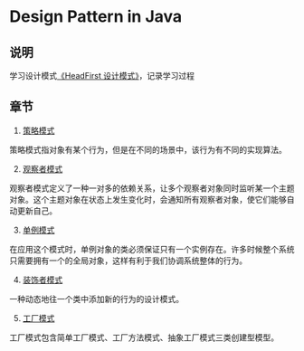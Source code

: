 # Design Pattern in Java

## 说明 ##

学习设计模式[《HeadFirst 设计模式》](https://book.douban.com/subject/2243615/)，记录学习过程

## 章节 ##

1. [策略模式](./src/main/resources/strategy.md "策略模式")

策略模式指对象有某个行为，但是在不同的场景中，该行为有不同的实现算法。

2. [观察者模式](./src/main/resources/observer.md "观察者模式")

观察者模式定义了一种一对多的依赖关系，让多个观察者对象同时监听某一个主题对象。这个主题对象在状态上发生变化时，会通知所有观察者对象，使它们能够自动更新自己。

3. [单例模式](./src/main/resources/singleton.md "单例模式")

在应用这个模式时，单例对象的类必须保证只有一个实例存在。许多时候整个系统只需要拥有一个的全局对象，这样有利于我们协调系统整体的行为。

4. [装饰者模式](./src/main/java/decorator "装饰者模式")

一种动态地往一个类中添加新的行为的设计模式。

5. [工厂模式](./src/main/java/factory "工厂模式")

工厂模式包含简单工厂模式、工厂方法模式、抽象工厂模式三类创建型模型。